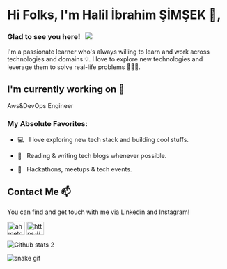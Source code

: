 <h1 >Hi Folks, I'm Halil İbrahim ŞİMŞEK 👋,</h1> 

### Glad to see you here! &nbsp; ![](https://visitor-badge.glitch.me/badge?page_id=iampavangandhi.iampavangandhi&style=flat-square&color=0088cc)
I'm a passionate learner who's always willing to learn and work across technologies and domains 💡. I love to explore new technologies and leverage them to solve real-life problems 👨🏻‍💻.

## I'm currently working on 🔭

Aws&DevOps Engineer 

### My Absolute Favorites:

- 💻 &nbsp; I love exploring new tech stack and building cool stuffs.

- 📰 &nbsp; Reading & writing tech blogs whenever possible.

- 🍕 &nbsp; Hackathons, meetups & tech events.

## Contact Me 📫

You can find and get touch with me via Linkedin and Instagram!


<p align="left">
<a href="https://www.linkedin.com/in/halil-i%CC%87brahim-%C5%9Fi%CC%87m%C5%9Fek/" target="blank"><img align="center" src="https://raw.githubusercontent.com/rahuldkjain/github-profile-readme-generator/master/src/images/icons/Social/linked-in-alt.svg" alt="ahmetcanyalcin" height="30" width="40" /></a>
<a href="https://www.instagram.com/ibrahimsimsek20/?next=%2F" target="blank"><img align="center" src="https://edent.github.io/SuperTinyIcons/images/svg/instagram.svg" alt="https://www.instagram.com/ibrahimsimsek20/?next=%2F" height="30" width="40" /></a>
</p>




![Github stats 2](https://github-readme-stats.vercel.app/api?username=Ibrahim-Simsek&show_icons=true&theme=radical)

![snake gif](https://github.com/cagataytuylu/cagataytuylu/blob/output/github-contribution-grid-snake.gif)
